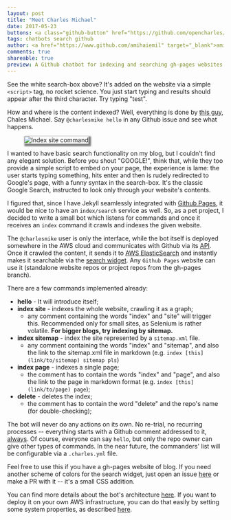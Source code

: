 ```yaml
---
layout: post
title: "Meet Charles Michael"
date: 2017-05-23
buttons: <a class="github-button" href="https://github.com/opencharles/charles-rest" data-icon="octicon-star" data-count-href="/opencharles/charles-rest/stargazers" data-count-api="/repos/opencharles/charles-rest#stargazers_count" data-count-aria-label="# stargazers on GitHub" aria-label="Star opencharles/charles-rest on GitHub">Star</a> <a class="github-button" href="https://github.com/opencharles/charles-rest/fork" data-icon="octicon-repo-forked" data-count-href="/opencharles/charles-rest/network" data-count-api="/repos/opencharles/charles-rest#forks_count" data-count-aria-label="# forks on GitHub" aria-label="Fork opencharles/charles-rest on GitHub">Fork</a>
tags: chatbots search github
author: <a href="https://www.github.com/amihaiemil" target="_blank">amihaiemil</a>
comments: true
shareable: true
preview: A Github chatbot for indexing and searching gh-pages websites
---
```


See the white search-box above? It's added on the website via a simple ``<script>`` tag,
no rocket science. You just start typing and results should appear after the third character.
Try typing "test".

How and where is the content indexed? Well, everything is done by [this guy](https://github.com/charlesmike), Chales Michael. Say ``@charlesmike hello`` in
any Github issue and see what happens.

<figure class="articleimg">
 <img src="/images/charlesmike_index.png" alt="Index site command" style="box-shadow: 3px 3px 3px 3px grey;">
</figure>

I wanted to have basic search functionality on my blog, but I couldn't find any elegant solution. Before you shout "GOOGLE!", think that, while they too provide a simple script to
embed on your page, the experience is lame: the user starts typing something, hits enter and
then is rudely redirected to Google's page, with a funny syntax in the search-box. It's the classic Google Search, instructed to look only through your website's contents.

I figured that, since I have Jekyll seamlessly integrated with [Github Pages](https://pages.github.com/), it would be nice to have an ``index/search``
service as well. So, as a pet project, I decided to write a small bot which listens for commands and once it receives an ``index`` command it crawls and indexes the given website.

The ``@charlesmike`` user is only the interface, while the bot itself is deployed somewhere in the AWS cloud and communicates with Github via its [API](https://developer.github.com/v3/). Once it crawled the content, it sends it to [AWS ElasticSearch](https://aws.amazon.com/elasticsearch-service/) and instantly makes it searchable via the [search widget](https://github.com/opencharles/charles-search-box). Any ``Github Pages`` website can use it (standalone website repos or project repos from
the gh-pages branch).

There are a few commands implemented already:

  * **hello** - It will introduce itself;
  * **index site** - indexes the whole website, crawling it as a graph;
     * any comment containing the words "index" and "site" will trigger this.
       Recommended only for small sites, as Selenium is rather volatile. **For bigger
       blogs, try indexing by sitemap.**
  * **index sitemap** - index the site represented by a ``sitemap.xml`` file.
     * any comment containing the words "index" and "sitemap", and also the link to
       the sitemap.xml file in markdown (e.g. ``index [this](link/to/sitemap) sitemap pls``)
  * **index page** - indexes a single page;
     * the comment has to contain the words "index" and "page", and also the link to the
       page in markdown format (e.g. ``index [this](link/to/page) page``);
  * **delete** - deletes the index;
     * the comment has to contain the word "delete" and the repo's name (for double-checking);

The bot will never do any actions on its own. No re-trial, no recurring processes -- everything starts with a Github comment addressed to it, [always](https://github.com/amihaiemil/amihaiemil.github.io/issues/20).
Of course, everyone can say ``hello``, but only the repo owner can give other types
of commands. In the near future, the commanders' list will be configurable via a ``.charles.yml`` file.

Feel free to use this if you have a gh-pages website of blog. If you need another scheme of
colors for the search widget, just open an issue [here](https://github.com/opencharles/charles-search-box)
or make a PR with it -- it's a small CSS addition.

You can find more details about the bot's architecture [here](https://github.com/opencharles/charles-rest/blob/master/architecture.md).
If you want to deploy it on your own AWS infrastructure, you can do that easily by setting
some system properties, as described [here](https://github.com/opencharles/charles-rest#if-you-wish-to-install-it-on-your-own-infrastructure).
